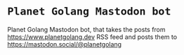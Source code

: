 # `Planet Golang Mastodon bot`

Planet Golang Mastodon bot, that takes the posts from
https://www.planetgolang.dev RSS feed and posts them to
https://mastodon.social/@planetgolang
